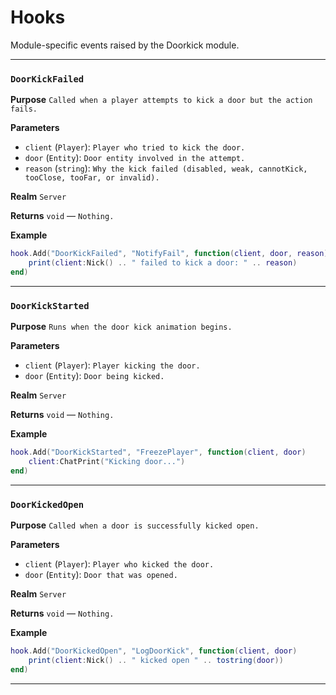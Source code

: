 # Hooks
Module-specific events raised by the Doorkick module.

---
### `DoorKickFailed`

**Purpose**
`Called when a player attempts to kick a door but the action fails.`

**Parameters**

* `client` (`Player`): `Player who tried to kick the door.`
* `door` (`Entity`): `Door entity involved in the attempt.`
* `reason` (`string`): `Why the kick failed (disabled, weak, cannotKick, tooClose, tooFar, or invalid).`

**Realm**
`Server`

**Returns**
`void` — `Nothing.`

**Example**

```lua
hook.Add("DoorKickFailed", "NotifyFail", function(client, door, reason)
    print(client:Nick() .. " failed to kick a door: " .. reason)
end)
```

---

### `DoorKickStarted`

**Purpose**
`Runs when the door kick animation begins.`

**Parameters**

* `client` (`Player`): `Player kicking the door.`
* `door` (`Entity`): `Door being kicked.`

**Realm**
`Server`

**Returns**
`void` — `Nothing.`

**Example**

```lua
hook.Add("DoorKickStarted", "FreezePlayer", function(client, door)
    client:ChatPrint("Kicking door...")
end)
```

---

### `DoorKickedOpen`

**Purpose**
`Called when a door is successfully kicked open.`

**Parameters**

* `client` (`Player`): `Player who kicked the door.`
* `door` (`Entity`): `Door that was opened.`

**Realm**
`Server`

**Returns**
`void` — `Nothing.`

**Example**

```lua
hook.Add("DoorKickedOpen", "LogDoorKick", function(client, door)
    print(client:Nick() .. " kicked open " .. tostring(door))
end)
```

---
